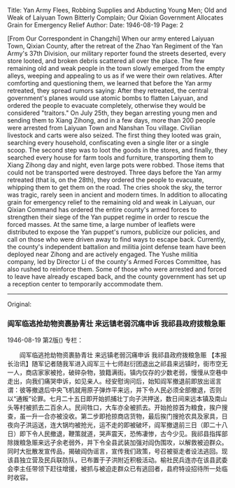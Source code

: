 Title: Yan Army Flees, Robbing Supplies and Abducting Young Men; Old and Weak of Laiyuan Town Bitterly Complain; Our Qixian Government Allocates Grain for Emergency Relief
Author:
Date: 1946-08-19
Page: 2

[From Our Correspondent in Changzhi] When our army entered Laiyuan Town, Qixian County, after the retreat of the Zhao Yan Regiment of the Yan Army's 37th Division, our military reporter found the streets deserted, every store looted, and broken debris scattered all over the place. The few remaining old and weak people in the town slowly emerged from the empty alleys, weeping and appealing to us as if we were their own relatives. After comforting and questioning them, we learned that before the Yan army retreated, they spread rumors saying: After they retreated, the central government's planes would use atomic bombs to flatten Laiyuan, and ordered the people to evacuate completely, otherwise they would be considered "traitors." On July 25th, they began arresting young men and sending them to Xiang Zihong, and in a few days, more than 200 people were arrested from Laiyuan Town and Nanshan Tou village. Civilian livestock and carts were also seized. The first thing they looted was grain, searching every household, confiscating even a single liter or a single scoop. The second step was to loot the goods in the stores, and finally, they searched every house for farm tools and furniture, transporting them to Xiang Zihong day and night, even large pots were robbed. Those items that could not be transported were destroyed. Three days before the Yan army retreated (that is, on the 28th), they ordered the people to evacuate, whipping them to get them on the road. The cries shook the sky, the terror was tragic, rarely seen in ancient and modern times. In addition to allocating grain for emergency relief to the remaining old and weak in Laiyuan, our Qixian Command has ordered the entire county's armed forces to strengthen their siege of the Yan puppet regime in order to rescue the forced masses. At the same time, a large number of leaflets were distributed to expose the Yan puppet's rumors, publicize our policies, and call on those who were driven away to find ways to escape back. Currently, the county's independent battalion and militia joint defense team have been deployed near Zihong and are actively engaged. The Yushe militia company, led by Director Li of the county's Armed Forces Committee, has also rushed to reinforce them. Some of those who were arrested and forced to leave have already escaped back, and the county government has set up a reception center to temporarily accommodate them.



<hr /> 

Original: 


### 阎军临逃抢劫物资裹胁青壮  来远镇老弱沉痛申诉  我祁县政府拨粮急赈

1946-08-19
第2版()
专栏：

　　阎军临逃抢劫物资裹胁青壮
    来远镇老弱沉痛申诉
    我祁县政府拨粮急赈
    【本报长治讯】随军记者随我军进入阎军三十七师赵衍团退出之祁县来远镇时，街市空无一人，商店家家被抢，破碎杂物，狼籍满街。镇内仅存的少数老弱，慢慢从空巷中走出，向我们痛哭申诉，如见亲人。经安慰询问后，始知阎军撤退前即放出谣言谓：彼等撤退后中央飞机就用原子弹炸平来远，并下令人民必须全部撤退，否则以“通叛”论罪。七月二十五日即开始抓捕壮丁向子洪押送，数日间来远本镇及南山头等村被抓去二百余人。民间牲口，大车亦全被抓去。开始抢掠首为粮食，挨户搜查，虽一升一合亦被没收。第二步即抢掠商店货物，最后挨门搜抢农具及家具，日夜向子洪运送，连大锅均被抢光，运不走的即被破坏，阎军撤退前三日（即二十八日）即下令人民撤退，鞭策就道，哭声震天，恐怖凄惨，古今少见。我祁县指挥部除拨粮急赈来远孑余老弱外，并下令全县武装加强对阎伪围攻，以解救被迫群众。同时大批散发宣传品，揭破阎伪谣言，宣传我们政策，号召被驱走者设法逃回。现该县独立营及民兵联防队，已布置于子洪附近积极活动。榆社民兵连亦在该县武委会李主任带领下赶往增援，被抓与被迫走群众已有逃回者，县府特设招待所一处临时收容。
